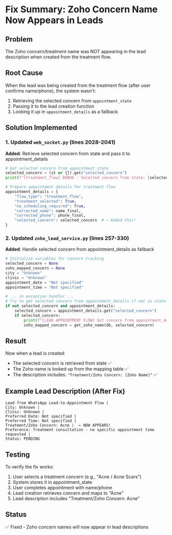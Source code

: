 # Fix Summary: Zoho Concern Name Now Appears in Leads

## Problem
The Zoho concern/treatment name was NOT appearing in the lead description when created from the treatment flow.

## Root Cause
When the lead was being created from the treatment flow (after user confirms name/phone), the system wasn't:
1. Retrieving the selected concern from `appointment_state`
2. Passing it to the lead creation function
3. Looking it up in `appointment_details` as a fallback

## Solution Implemented

### 1. Updated `web_socket.py` (lines 2028-2041)
**Added**: Retrieve selected concern from state and pass it to appointment_details

```python
# Get selected concern from appointment_state
selected_concern = (st or {}).get("selected_concern")
print(f"[treatment_flow] DEBUG - Selected concern from state: {selected_concern}")

# Prepare appointment details for treatment flow
appointment_details = {
    "flow_type": "treatment_flow",
    "treatment_selected": True,
    "no_scheduling_required": True,
    "corrected_name": name_final,
    "corrected_phone": phone_final,
    "selected_concern": selected_concern  # ← Added this!
}
```

### 2. Updated `zoho_lead_service.py` (lines 257-330)
**Added**: Handle selected concern from appointment_details as fallback

```python
# Initialize variables for concern tracking
selected_concern = None
zoho_mapped_concern = None
city = "Unknown"
clinic = "Unknown"
appointment_date = "Not specified"
appointment_time = "Not specified"

# ... in exception handler ...
# Try to get selected concern from appointment_details if not in state
if not selected_concern and appointment_details:
    selected_concern = appointment_details.get("selected_concern")
    if selected_concern:
        print(f"[LEAD APPOINTMENT FLOW] Got concern from appointment_details: {selected_concern}")
        zoho_mapped_concern = get_zoho_name(db, selected_concern)
```

## Result
Now when a lead is created:
- The selected concern is retrieved from state ✅
- The Zoho name is looked up from the mapping table ✅
- The description includes: `"Treatment/Zoho Concern: [Zoho Name]"` ✅

## Example Lead Description (After Fix)
```
Lead from WhatsApp Lead-to-Appointment Flow | 
City: Unknown | 
Clinic: Unknown | 
Preferred Date: Not specified | 
Preferred Time: Not specified | 
Treatment/Zoho Concern: Acne |  ← NOW APPEARS!
Preference: Treatment consultation - no specific appointment time requested | 
Status: PENDING
```

## Testing
To verify the fix works:
1. User selects a treatment concern (e.g., "Acne / Acne Scars")
2. System stores it in appointment_state
3. User completes appointment with name/phone
4. Lead creation retrieves concern and maps to "Acne"
5. Lead description includes "Treatment/Zoho Concern: Acne"

## Status
✅ Fixed - Zoho concern names will now appear in lead descriptions

